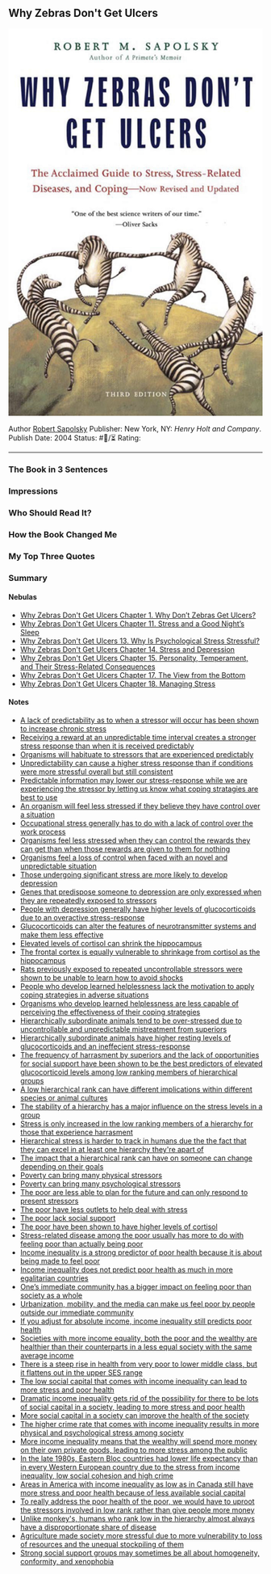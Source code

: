 ## Why Zebras Don't Get Ulcers

[ ![150](%E2%9A%99%EF%B8%8F%20Tools/%F0%9F%93%B8%20Images/9FC449C6-E2F2-49FE-8F7F-15099EFC81C4.jpeg) ](https://www.amazon.com/gp/aw/d/B0037NX018/ref=tmm_kin_swatch_0?ie=UTF8&qid=1682031939&sr=8-1)

Author [Robert Sapolsky]()
Publisher: New York, NY: *Henry Holt and Company*.
Publish Date: 2004
Status: #💫/⏳ 
Rating:

---

### The Book in 3 Sentences

### Impressions

### Who Should Read It?

### How the Book Changed Me

### My Top Three Quotes

### Summary

#### Nebulas

* [Why Zebras Don't Get Ulcers Chapter 1. Why Don’t Zebras Get Ulcers?](Why%20Zebras%20Don't%20Get%20Ulcers%20Chapter%201.%20Why%20Don%E2%80%99t%20Zebras%20Get%20Ulcers%3F.md)
* [Why Zebras Don't Get Ulcers Chapter 11. Stress and a Good Night’s Sleep]()
* [Why Zebras Don't Get Ulcers 13. Why Is Psychological Stress Stressful?](Why%20Zebras%20Don't%20Get%20Ulcers%2013.%20Why%20Is%20Psychological%20Stress%20Stressful%3F.md)
* [Why Zebras Don't Get Ulcers Chapter 14. Stress and Depression](Why%20Zebras%20Don't%20Get%20Ulcers%20Chapter%2014.%20Stress%20and%20Depression.md)
* [Why Zebras Don't Get Ulcers Chapter 15. Personality, Temperament, and Their Stress-Related Consequences](Why%20Zebras%20Don't%20Get%20Ulcers%20Chapter%2015.%20Personality,%20Temperament,%20and%20Their%20Stress-Related%20Consequences.md)
* [Why Zebras Don't Get Ulcers Chapter 17. The View from the Bottom](Why%20Zebras%20Don't%20Get%20Ulcers%20Chapter%2017.%20The%20View%20from%20the%20Bottom.md)
* [Why Zebras Don't Get Ulcers Chapter 18. Managing Stress](Why%20Zebras%20Don't%20Get%20Ulcers%20Chapter%2018.%20Managing%20Stress.md)

#### Notes

* [A lack of predictability as to when a stressor will occur has been shown to increase chronic stress](A%20lack%20of%20predictability%20as%20to%20when%20a%20stressor%20will%20occur%20has%20been%20shown%20to%20increase%20chronic%20stress.md)
* [Receiving a reward at an unpredictable time interval creates a stronger stress response than when it is received predictably](Receiving%20a%20reward%20at%20an%20unpredictable%20time%20interval%20creates%20a%20stronger%20stress%20response%20than%20when%20it%20is%20received%20predictably.md)
* [Organisms will habituate to stressors that are experienced predictably](Organisms%20will%20habituate%20to%20stressors%20that%20are%20experienced%20predictably.md)
* [Unpredictability can cause a higher stress response than if conditions were more stressful overall but still consistent](Unpredictability%20can%20cause%20a%20higher%20stress%20response%20than%20if%20conditions%20were%20more%20stressful%20overall%20but%20still%20consistent.md)
* [Predictable information may lower our stress-response while we are experiencing the stressor by letting us know what coping stratagies are best to use](Predictable%20information%20may%20lower%20our%20stress-response%20while%20we%20are%20experiencing%20the%20stressor%20by%20letting%20us%20know%20what%20coping%20stratagies%20are%20best%20to%20use.md)
* [An organism will feel less stressed if they believe they have control over a situation](An%20organism%20will%20feel%20less%20stressed%20if%20they%20believe%20they%20have%20control%20over%20a%20situation.md)
* [Occupational stress generally has to do with a lack of control over the work process](Occupational%20stress%20generally%20has%20to%20do%20with%20a%20lack%20of%20control%20over%20the%20work%20process.md)
* [Organisms feel less stressed when they can control the rewards they can get than when those rewards are given to them for nothing](Organisms%20feel%20less%20stressed%20when%20they%20can%20control%20the%20rewards%20they%20can%20get%20than%20when%20those%20rewards%20are%20given%20to%20them%20for%20nothing.md)
* [Organisms feel a loss of control when faced with an novel and unpredictable situation](Organisms%20feel%20a%20loss%20of%20control%20when%20faced%20with%20an%20novel%20and%20unpredictable%20situation.md)
* [Those undergoing significant stress are more likely to develop depression](Those%20undergoing%20significant%20stress%20are%20more%20likely%20to%20develop%20depression.md)
* [Genes that predispose someone to depression are only expressed when they are repeatedly exposed to stressors](Genes%20that%20predispose%20someone%20to%20depression%20are%20only%20expressed%20when%20they%20are%20repeatedly%20exposed%20to%20stressors.md)
* [People with depression generally have higher levels of glucocorticoids due to an overactive stress-response](People%20with%20depression%20generally%20have%20higher%20levels%20of%20glucocorticoids%20due%20to%20an%20overactive%20stress-response.md)
* [Glucocorticoids can alter the features of neurotransmitter systems and make them less effective](Glucocorticoids%20can%20alter%20the%20features%20of%20neurotransmitter%20systems%20and%20make%20them%20less%20effective.md)
* [Elevated levels of cortisol can shrink the hippocampus](Elevated%20levels%20of%20cortisol%20can%20shrink%20the%20hippocampus.md)
* [The frontal cortex is equally vulnerable to shrinkage from cortisol as the hippocampus](The%20frontal%20cortex%20is%20equally%20vulnerable%20to%20shrinkage%20from%20cortisol%20as%20the%20hippocampus.md)
* [Rats previously exposed to repeated uncontrollable stressors were shown to be unable to learn how to avoid shocks](Rats%20previously%20exposed%20to%20repeated%20uncontrollable%20stressors%20were%20shown%20to%20be%20unable%20to%20learn%20how%20to%20avoid%20shocks.md)
* [People who develop learned helplessness lack the motivation to apply coping strategies in adverse situations](People%20who%20develop%20learned%20helplessness%20lack%20the%20motivation%20to%20apply%20coping%20strategies%20in%20adverse%20situations.md)
* [Organisms who develop learned helplessness are less capable of perceiving the effectiveness of their coping strategies](Organisms%20who%20develop%20learned%20helplessness%20are%20less%20capable%20of%20perceiving%20the%20effectiveness%20of%20their%20coping%20strategies.md)
* [Hierarchically subordinate animals tend to be over-stressed due to uncontrollable and unpredictable mistreatment from superiors](Hierarchically%20subordinate%20animals%20tend%20to%20be%20over-stressed%20due%20to%20uncontrollable%20and%20unpredictable%20mistreatment%20from%20superiors.md)
* [Hierarchically subordinate animals have higher resting levels of glucocorticoids and an ineffecient stress-response](Hierarchically%20subordinate%20animals%20have%20higher%20resting%20levels%20of%20glucocorticoids%20and%20an%20ineffecient%20stress-response.md)
* [The frequency of harrasment by superiors and the lack of opportunities for social support have been shown to be the best predictors of elevated glucocorticoid levels among low ranking members of hierarchical groups](The%20frequency%20of%20harrasment%20by%20superiors%20and%20the%20lack%20of%20opportunities%20for%20social%20support%20have%20been%20shown%20to%20be%20the%20best%20predictors%20of%20elevated%20glucocorticoid%20levels%20among%20low%20ranking%20members%20of%20hierarchical%20groups.md)
* [A low hierarchical rank can have different implications within different species or animal cultures](A%20low%20hierarchical%20rank%20can%20have%20different%20implications%20within%20different%20species%20or%20animal%20cultures.md)
* [The stability of a hierarchy has a major influence on the stress levels in a group](The%20stability%20of%20a%20hierarchy%20has%20a%20major%20influence%20on%20the%20stress%20levels%20in%20a%20group.md)
* [Stress is only increased in the low ranking members of a hierarchy for those that experience harrasment](Stress%20is%20only%20increased%20in%20the%20low%20ranking%20members%20of%20a%20hierarchy%20for%20those%20that%20experience%20harrasment.md)
* [Hierarchical stress is harder to track in humans due the the fact that they can excel in at least one hierarchy they're apart of](Hierarchical%20stress%20is%20harder%20to%20track%20in%20humans%20due%20the%20the%20fact%20that%20they%20can%20excel%20in%20at%20least%20one%20hierarchy%20they're%20apart%20of.md)
* [The impact that a hierarchical rank can have on someone can change depending on their goals](The%20impact%20that%20a%20hierarchical%20rank%20can%20have%20on%20someone%20can%20change%20depending%20on%20their%20goals.md)
* [Poverty can bring many physical stressors](Poverty%20can%20bring%20many%20physical%20stressors.md)
* [Poverty can bring many psychological stressors](Poverty%20can%20bring%20many%20psychological%20stressors.md)
* [The poor are less able to plan for the future and can only respond to present stressors](The%20poor%20are%20less%20able%20to%20plan%20for%20the%20future%20and%20can%20only%20respond%20to%20present%20stressors.md)
* [The poor have less outlets to help deal with stress](The%20poor%20have%20less%20outlets%20to%20help%20deal%20with%20stress.md)
* [The poor lack social support](The%20poor%20lack%20social%20support.md)
* [The poor have been shown to have higher levels of cortisol](The%20poor%20have%20been%20shown%20to%20have%20higher%20levels%20of%20cortisol.md)
* [Stress-related disease among the poor usually has more to do with feeling poor than actually being poor](Stress-related%20disease%20among%20the%20poor%20usually%20has%20more%20to%20do%20with%20feeling%20poor%20than%20actually%20being%20poor.md)
* [Income inequality is a strong predictor of poor health because it is about being made to feel poor](Income%20inequality%20is%20a%20strong%20predictor%20of%20poor%20health%20because%20it%20is%20about%20being%20made%20to%20feel%20poor.md)
* [Income inequality does not predict poor health as much in more egalitarian countries](Income%20inequality%20does%20not%20predict%20poor%20health%20as%20much%20in%20more%20egalitarian%20countries.md)
* [One’s immediate community has a bigger impact on feeling poor than society as a whole](One%E2%80%99s%20immediate%20community%20has%20a%20bigger%20impact%20on%20feeling%20poor%20than%20society%20as%20a%20whole.md)
* [Urbanization, mobility, and the media can make us feel poor by people outside our immediate community](Urbanization,%20mobility,%20and%20the%20media%20can%20make%20us%20feel%20poor%20by%20people%20outside%20our%20immediate%20community.md)
* [If you adjust for absolute income, income inequality still predicts poor health](If%20you%20adjust%20for%20absolute%20income,%20income%20inequality%20still%20predicts%20poor%20health.md)
* [Societies with more income equality, both the poor and the wealthy are healthier than their counterparts in a less equal society with the same average income](Societies%20with%20more%20income%20equality,%20both%20the%20poor%20and%20the%20wealthy%20are%20healthier%20than%20their%20counterparts%20in%20a%20less%20equal%20society%20with%20the%20same%20average%20income.md)
* [There is a steep rise in health from very poor to lower middle class, but it flattens out in the upper SES range](There%20is%20a%20steep%20rise%20in%20health%20from%20very%20poor%20to%20lower%20middle%20class,%20but%20it%20flattens%20out%20in%20the%20upper%20SES%20range.md)
* [The low social capital that comes with income inequality can lead to more stress and poor health](The%20low%20social%20capital%20that%20comes%20with%20income%20inequality%20can%20lead%20to%20more%20stress%20and%20poor%20health.md)
* [Dramatic income inequality gets rid of the possibility for there to be lots of social capital in a society, leading to more stress and poor health](Dramatic%20income%20inequality%20gets%20rid%20of%20the%20possibility%20for%20there%20to%20be%20lots%20of%20social%20capital%20in%20a%20society,%20leading%20to%20more%20stress%20and%20poor%20health.md)
* [More social capital in a society can improve the health of the society](More%20social%20capital%20in%20a%20society%20can%20improve%20the%20health%20of%20the%20society.md)
* [The higher crime rate that comes with income inequality results in more physical and psychological stress among society](The%20higher%20crime%20rate%20that%20comes%20with%20income%20inequality%20results%20in%20more%20physical%20and%20psychological%20stress%20among%20society.md)
* [More income inequality means that the wealthy will spend more money on their own private goods, leading to more stress among the public](More%20income%20inequality%20means%20that%20the%20wealthy%20will%20spend%20more%20money%20on%20their%20own%20private%20goods,%20leading%20to%20more%20stress%20among%20the%20public.md)
* [In the late 1980s, Eastern Bloc countries had lower life expectancy than in every Western European country due to the stress from income inequality, low social cohesion and high crime](In%20the%20late%201980s,%20Eastern%20Bloc%20countries%20had%20lower%20life%20expectancy%20than%20in%20every%20Western%20European%20country%20due%20to%20the%20stress%20from%20income%20inequality,%20low%20social%20cohesion%20and%20high%20crime.md)
* [Areas in America with income inequality as low as in Canada still have more stress and poor health because of less available social capital](Areas%20in%20America%20with%20income%20inequality%20as%20low%20as%20in%20Canada%20still%20have%20more%20stress%20and%20poor%20health%20because%20of%20less%20available%20social%20capital.md)
* [To really address the poor health of the poor, we would have to uproot the stressors involved in low rank rather than give people more money](To%20really%20address%20the%20poor%20health%20of%20the%20poor,%20we%20would%20have%20to%20uproot%20the%20stressors%20involved%20in%20low%20rank%20rather%20than%20give%20people%20more%20money.md)
* [Unlike monkey's, humans who rank low in the hierarchy almost always have a disproportionate share of disease](Unlike%20monkey's,%20humans%20who%20rank%20low%20in%20the%20hierarchy%20almost%20always%20have%20a%20disproportionate%20share%20of%20disease.md)
* [Agriculture made society more stressful due to more vulnerability to loss of resources and the unequal stockpiling of them](Agriculture%20made%20society%20more%20stressful%20due%20to%20more%20vulnerability%20to%20loss%20of%20resources%20and%20the%20unequal%20stockpiling%20of%20them.md)
* [Strong social support groups may sometimes be all about homogeneity, conformity, and xenophobia](Strong%20social%20support%20groups%20may%20sometimes%20be%20all%20about%20homogeneity,%20conformity,%20and%20xenophobia.md)

